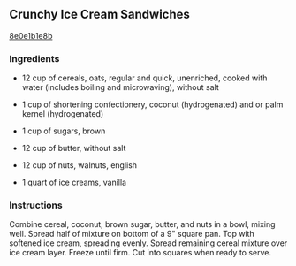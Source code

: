 ## Crunchy Ice Cream Sandwiches

[8e0e1b1e8b](http://www.food.com/recipe/crunchy-ice-cream-sandwiches-122742)

### Ingredients

 - 12 cup of cereals, oats, regular and quick, unenriched, cooked with water (includes boiling and microwaving), without salt

 - 1 cup of shortening confectionery, coconut (hydrogenated) and or palm kernel (hydrogenated)

 - 1 cup of sugars, brown

 - 12 cup of butter, without salt

 - 12 cup of nuts, walnuts, english

 - 1 quart of ice creams, vanilla

### Instructions

Combine cereal, coconut, brown sugar, butter, and nuts in a bowl, mixing well. Spread half of mixture on bottom of a 9" square pan. Top with softened ice cream, spreading evenly. Spread remaining cereal mixture over ice cream layer. Freeze until firm. Cut into squares when ready to serve.